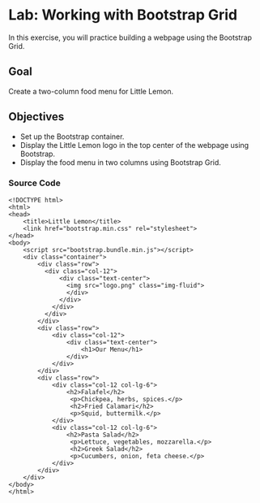 # Lab: Working with Bootstrap Grid

In this exercise, you will practice building a webpage using the Bootstrap Grid.

## Goal

Create a two-column food menu for Little Lemon.

## Objectives

- Set up the Bootstrap container.
- Display the Little Lemon logo in the top center of the webpage using Bootstrap.
- Display the food menu in two columns using Bootstrap Grid.

### Source Code

```
<!DOCTYPE html>
<html>
<head>
    <title>Little Lemon</title>
    <link href="bootstrap.min.css" rel="stylesheet">
</head>
<body>
    <script src="bootstrap.bundle.min.js"></script>
    <div class="container">
        <div class="row">
          <div class="col-12">
              <div class="text-center">
                <img src="logo.png" class="img-fluid">
                </div>
              </div>
            </div>
          </div>
        </div>
        <div class="row">
            <div class="col-12">
                <div class="text-center">
                    <h1>Our Menu</h1>
                </div>
            </div>
        </div>
        <div class="row">
            <div class="col-12 col-lg-6">
                <h2>Falafel</h2>
                 <p>Chickpea, herbs, spices.</p>
                 <h2>Fried Calamari</h2>
                 <p>Squid, buttermilk.</p>
            </div>
            <div class="col-12 col-lg-6">
                <h2>Pasta Salad</h2>
                 <p>Lettuce, vegetables, mozzarella.</p>
                 <h2>Greek Salad</h2>
                 <p>Cucumbers, onion, feta cheese.</p>
            </div>
        </div>
    </div>
</body>
</html>
```
